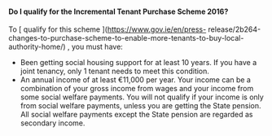 ####  Do I qualify for the Incremental Tenant Purchase Scheme 2016?

To [ qualify for this scheme ](https://www.gov.ie/en/press-
release/2b264-changes-to-purchase-scheme-to-enable-more-tenants-to-buy-local-
authority-home/) , you must have:

  * Been getting social housing support for at least 10 years. If you have a joint tenancy, only 1 tenant needs to meet this condition. 
  * An annual income of at least €11,000 per year. Your income can be a combination of your gross income from wages and your income from some social welfare payments. You will not qualify if your income is only from social welfare payments, unless you are getting the State pension. All social welfare payments except the State pension are regarded as secondary income. 
